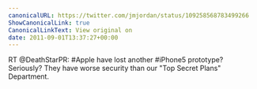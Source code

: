 ```yaml
---
canonicalURL: https://twitter.com/jmjordan/status/109258568783499266
ShowCanonicalLink: true
CanonicalLinkText: View original on
date: 2011-09-01T13:37:27+00:00
---
```

RT @DeathStarPR: #Apple have lost another #iPhone5 prototype? Seriously? They have worse security than our "Top Secret Plans" Department.